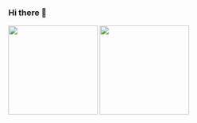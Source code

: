 ### Hi there 👋
<img height="180em" src="https://github-readme-stats.vercel.app/api?username=JuanLiraEst&theme=dark&show_icons=true">
<img height="180em" src="https://github-readme-stats.vercel.app/api/top-langs/?username=JuanLiraEst&theme=dark&layout=compact)](https://github.com/anuraghazra/github-readme-stats)">


<!--
**JuanLiraEst/JuanLiraEst** is a ✨ _special_ ✨ repository because its `README.md` (this file) appears on your GitHub profile.

Here are some ideas to get you started:

- 🔭 I’m currently working on ...
- 🌱 I’m currently learning ...
- 👯 I’m looking to collaborate on ...
- 🤔 I’m looking for help with ...
- 💬 Ask me about ...
- 📫 How to reach me: ...
- 😄 Pronouns: ...
- ⚡ Fun fact: ...
-->
